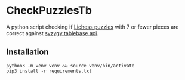 # CheckPuzzlesTb

A python script checking if [Lichess puzzles](https://database.lichess.org/#puzzles) with 7 or fewer pieces are correct against [syzygy tablebase api](https://github.com/niklasf/lila-tablebase).

## Installation

```
python3 -m venv venv && source venv/bin/activate
pip3 install -r requirements.txt
```